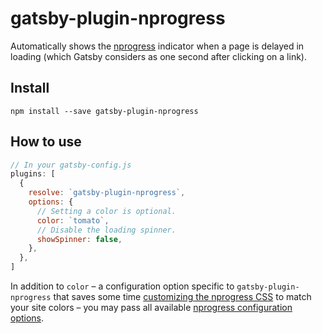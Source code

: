 # gatsby-plugin-nprogress

Automatically shows the [nprogress](http://ricostacruz.com/nprogress/) indicator
when a page is delayed in loading (which Gatsby considers as one second after
clicking on a link).

## Install

`npm install --save gatsby-plugin-nprogress`

## How to use

```javascript
// In your gatsby-config.js
plugins: [
  {
    resolve: `gatsby-plugin-nprogress`,
    options: {
      // Setting a color is optional.
      color: `tomato`,
      // Disable the loading spinner.
      showSpinner: false,
    },
  },
]
```

In addition to `color` – a configuration option specific to
`gatsby-plugin-nprogress` that saves some time
[customizing the nprogress CSS](https://github.com/rstacruz/nprogress#customization)
to match your site colors – you may pass all available
[nprogress configuration options](https://github.com/rstacruz/nprogress#configuration).
